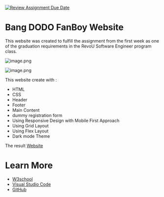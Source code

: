 [![Review Assignment Due Date](https://classroom.github.com/assets/deadline-readme-button-24ddc0f5d75046c5622901739e7c5dd533143b0c8e959d652212380cedb1ea36.svg)](https://classroom.github.com/a/nVsM4ivD)

# Bang DODO FanBoy Website
This website was created to fulfill the assignment from the first week as one of the graduation requirements in the RevoU Software Engineer program class.

![image.png](website.pnghttps://github.com/RevoU-FSSE-2/week-3-aghfairawan/blob/main/website.PNG) 


![image.png](dark.pnghttps://github.com/RevoU-FSSE-2/week-3-aghfairawan/blob/main/dark.PNG)

This website create with :
- HTML
- CSS
- Header
- Footer
- Main Content
- dummy registration form
- Using Responsive Design with Mobile First Approach
- Using Grid Layout
- Using Flex Layout
- Dark mode Theme

The result [Website](https://dark-mode-cr7.netlify.app/)

# Learn More
- [W3school](https://www.w3schools.com/) 
- [Visual Studio Code](https://code.visualstudio.com/)
- [GitHub](https://github.com/about)
